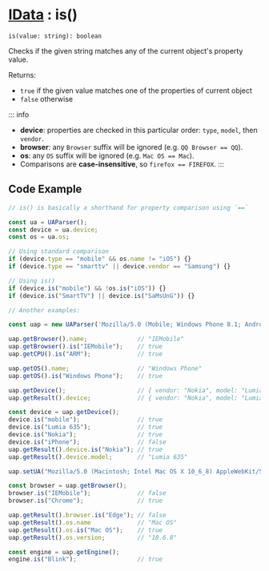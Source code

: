 # [IData](/api/main/overview#methods) : is()

`is(value: string): boolean`

Checks if the given string matches any of the current object's property value.

Returns:
- `true` if the given value matches one of the properties of current object
- `false` otherwise

::: info
* **device**: properties are checked in this particular order: `type`, `model`, then `vendor`.
* **browser**: any `Browser` suffix will be ignored (e.g. `QQ Browser == QQ`).
* **os**: any `OS` suffix will be ignored (e.g. `Mac OS == Mac`).
* Comparisons are **case-insensitive**, so `firefox == FIREFOX`.
:::

## Code Example

```js
// is() is basically a shorthand for property comparison using `==`

const ua = UAParser();
const device = ua.device;
const os = ua.os;

// Using standard comparison
if (device.type == "mobile" && os.name != "iOS") {}
if (device.type == "smarttv" || device.vendor == "Samsung") {}

// Using is()
if (device.is("mobile") && !os.is("iOS")) {}
if (device.is("SmartTV") || device.is("SaMsUnG")) {}
```

```js
// Another examples:

const uap = new UAParser('Mozilla/5.0 (Mobile; Windows Phone 8.1; Android 4.0; ARM; Trident/7.0; Touch; rv:11.0; IEMobile/11.0; NOKIA; Lumia 635) like iPhone OS 7_0_3 Mac OS X AppleWebKit/537 (KHTML, like Gecko) Mobile Safari/537');

uap.getBrowser().name;              // "IEMobile"
uap.getBrowser().is("IEMobile");    // true
uap.getCPU().is("ARM");             // true

uap.getOS().name;                   // "Windows Phone"
uap.getOS().is("Windows Phone");    // true

uap.getDevice();                    // { vendor: "Nokia", model: "Lumia 635", type: "mobile" }
uap.getResult().device;             // { vendor: "Nokia", model: "Lumia 635", type: "mobile" }

const device = uap.getDevice();
device.is("mobile");                // true
device.is("Lumia 635");             // true
device.is("Nokia");                 // true
device.is("iPhone");                // false
uap.getResult().device.is("Nokia"); // true
uap.getResult().device.model;       // "Lumia 635"

uap.setUA("Mozilla/5.0 (Macintosh; Intel Mac OS X 10_6_8) AppleWebKit/537.36 (KHTML, like Gecko) Chrome/28.0.1500.95 Safari/537.36");

const browser = uap.getBrowser();
browser.is("IEMobile");             // false 
browser.is("Chrome");               // true

uap.getResult().browser.is("Edge"); // false
uap.getResult().os.name             // "Mac OS"
uap.getResult().os.is("Mac OS");    // true
uap.getResult().os.version;         // "10.6.8"

const engine = uap.getEngine();
engine.is("Blink");                 // true
```